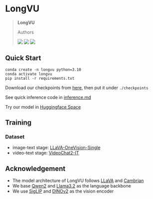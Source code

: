 # LongVU

> **LongVU**
>
> Authors
>
> <a href=''><img src='https://img.shields.io/badge/arXiv-paper-red'></a>  <a href='https://huggingface.co/spaces/Vision-CAIR/LongVU'><img src='https://img.shields.io/badge/demo-space-blue'></a> <a href=''><img src='https://img.shields.io/badge/model-checkpoints-green'></a>

## Quick Start

```
conda create -n longvu python=3.10
conda activate longvu
pip install -r requirements.txt
```

Download our checkpoints from [here](), then put it under `./checkpoints`

See quick inference code in [inference.md](https://github.com/xiaoqian-shen/LongVU/blob/main/docs/inference.md)

Try our model in [Huggingface Space]()

## Training

### Dataset

+ image-text stage: [LLaVA-OneVision-Single](https://huggingface.co/datasets/lmms-lab/LLaVA-OneVision-Data)
+ video-text stage: [VideoChat2-IT](https://huggingface.co/datasets/OpenGVLab/VideoChat2-IT)

## Acknowledgement

+ The model architecture of LongVU follows [LLaVA](https://github.com/haotian-liu/LLaVA) and [Cambrian](https://github.com/cambrian-mllm/cambrian)
+ We base [Qwen2](https://huggingface.co/Qwen/Qwen2-7B-Instruct) and [Llama3.2](https://huggingface.co/meta-llama/Llama-3.2-3B-Instruct) as the language backbone
+ We use [SigLIP](https://huggingface.co/google/siglip-so400m-patch14-384) and [DINOv2](https://huggingface.co/facebook/dinov2-giant) as the vision encoder
